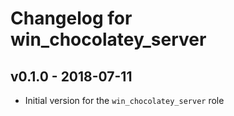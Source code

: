 # Changelog for win_chocolatey_server

## v0.1.0 - 2018-07-11

* Initial version for the `win_chocolatey_server` role

